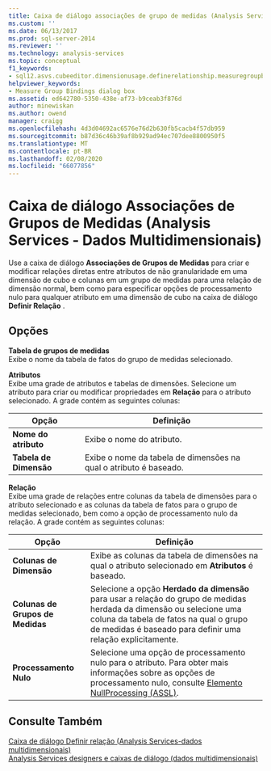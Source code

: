 ```yaml
---
title: Caixa de diálogo associações de grupo de medidas (Analysis Services-dados multidimensionais) | Microsoft Docs
ms.custom: ''
ms.date: 06/13/2017
ms.prod: sql-server-2014
ms.reviewer: ''
ms.technology: analysis-services
ms.topic: conceptual
f1_keywords:
- sql12.asvs.cubeeditor.dimensionusage.definerelationship.measuregroupbindings.f1
helpviewer_keywords:
- Measure Group Bindings dialog box
ms.assetid: ed642780-5350-438e-af73-b9ceab3f876d
author: minewiskan
ms.author: owend
manager: craigg
ms.openlocfilehash: 4d3d04692ac6576e76d2b630fb5cacb4f57db959
ms.sourcegitcommit: b87d36c46b39af8b929ad94ec707dee8800950f5
ms.translationtype: MT
ms.contentlocale: pt-BR
ms.lasthandoff: 02/08/2020
ms.locfileid: "66077856"
---
```

# <a name="measure-group-bindings-dialog-box-analysis-services---multidimensional-data"></a>Caixa de diálogo Associações de Grupos de Medidas (Analysis Services - Dados Multidimensionais)
  Use a caixa de diálogo **Associações de Grupos de Medidas** para criar e modificar relações diretas entre atributos de não granularidade em uma dimensão de cubo e colunas em um grupo de medidas para uma relação de dimensão normal, bem como para especificar opções de processamento nulo para qualquer atributo em uma dimensão de cubo na caixa de diálogo **Definir Relação** .  
  
## <a name="options"></a>Opções  
 **Tabela de grupos de medidas**  
 Exibe o nome da tabela de fatos do grupo de medidas selecionado.  
  
 **Atributos**  
 Exibe uma grade de atributos e tabelas de dimensões. Selecione um atributo para criar ou modificar propriedades em **Relação** para o atributo selecionado. A grade contém as seguintes colunas:  
  
|Opção|Definição|  
|------------|----------------|  
|**Nome do atributo**|Exibe o nome do atributo.|  
|**Tabela de Dimensão**|Exibe o nome da tabela de dimensões na qual o atributo é baseado.|  
  
 **Relação**  
 Exibe uma grade de relações entre colunas da tabela de dimensões para o atributo selecionado e as colunas da tabela de fatos para o grupo de medidas selecionado, bem como a opção de processamento nulo da relação. A grade contém as seguintes colunas:  
  
|Opção|Definição|  
|------------|----------------|  
|**Colunas de Dimensão**|Exibe as colunas da tabela de dimensões na qual o atributo selecionado em **Atributos** é baseado.|  
|**Colunas de Grupos de Medidas**|Selecione a opção **Herdado da dimensão** para usar a relação do grupo de medidas herdada da dimensão ou selecione uma coluna da tabela de fatos na qual o grupo de medidas é baseado para definir uma relação explicitamente.|  
|**Processamento Nulo**|Selecione uma opção de processamento nulo para o atributo. Para obter mais informações sobre as opções de processamento nulo, consulte [Elemento NullProcessing &#40;ASSL&#41;](https://docs.microsoft.com/bi-reference/assl/properties/nullprocessing-element-assl).|  
  
## <a name="see-also"></a>Consulte Também  
 [Caixa de diálogo Definir relação &#40;Analysis Services-dados multidimensionais&#41;](define-relationship-dialog-box-analysis-services-multidimensional-data.md)   
 [Analysis Services designers e caixas de diálogo &#40;dados multidimensionais&#41;](analysis-services-designers-and-dialog-boxes-multidimensional-data.md)  
  
  
